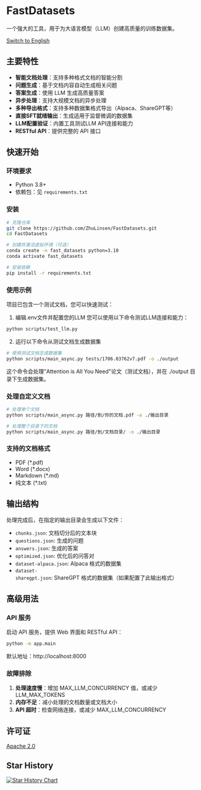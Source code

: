 # FastDatasets

一个强大的工具，用于为大语言模型（LLM）创建高质量的训练数据集。

[Switch to English](README.md)

## 主要特性

- **智能文档处理**：支持多种格式文档的智能分割
- **问题生成**：基于文档内容自动生成相关问题
- **答案生成**：使用 LLM 生成高质量答案
- **异步处理**：支持大规模文档的异步处理
- **多种导出格式**：支持多种数据集格式导出（Alpaca、ShareGPT等）
- **直接SFT就绪输出**：生成适用于监督微调的数据集
- **LLM配置验证**：内置工具测试LLM API连接和能力
- **RESTful API**：提供完整的 API 接口

## 快速开始

### 环境要求

- Python 3.8+
- 依赖包：见 `requirements.txt`

### 安装

```bash
# 克隆仓库
git clone https://github.com/ZhuLinsen/FastDatasets.git
cd FastDatasets

# 创建并激活虚拟环境（可选）
conda create -n fast_datasets python=3.10
conda activate fast_datasets

# 安装依赖
pip install -r requirements.txt
```

### 使用示例

项目已包含一个测试文档，您可以快速测试：
1. 编辑.env文件并配置您的LLM
   您可以使用以下命令测试LLM连接和能力：
```bash
python scripts/test_llm.py
```

2. 运行以下命令从测试文档生成数据集

```bash
# 使用测试文档生成数据集
python scripts/main_async.py tests/1706.03762v7.pdf -o ./output
```

这个命令会处理"Attention is All You Need"论文（测试文档），并在 ./output 目录下生成数据集。

### 处理自定义文档

```bash
# 处理单个文档
python scripts/main_async.py 路径/到/你的文档.pdf -o ./输出目录

# 处理整个目录下的文档
python scripts/main_async.py 路径/到/文档目录/ -o ./输出目录
```

### 支持的文档格式

- PDF (*.pdf)
- Word (*.docx)
- Markdown (*.md)
- 纯文本 (*.txt)

## 输出结构

处理完成后，在指定的输出目录会生成以下文件：

- `chunks.json`: 文档切分后的文本块
- `questions.json`: 生成的问题
- `answers.json`: 生成的答案
- `optimized.json`: 优化后的问答对
- `dataset-alpaca.json`: Alpaca 格式的数据集
- `dataset-sharegpt.json`: ShareGPT 格式的数据集（如果配置了此输出格式）

## 高级用法

### API 服务

启动 API 服务，提供 Web 界面和 RESTful API：

```bash
python -m app.main
```

默认地址：http://localhost:8000

### 故障排除

1. **处理速度慢**：增加 MAX_LLM_CONCURRENCY 值，或减少 LLM_MAX_TOKENS
2. **内存不足**：减小处理的文档数量或文档大小
3. **API 超时**：检查网络连接，或减少 MAX_LLM_CONCURRENCY

## 许可证
[Apache 2.0](LICENSE)

## Star History

[![Star History Chart](https://api.star-history.com/svg?repos=ZhuLinsen/FastDatasets&type=Date)](https://www.star-history.com/#ZhuLinsen/FastDatasets&Date)